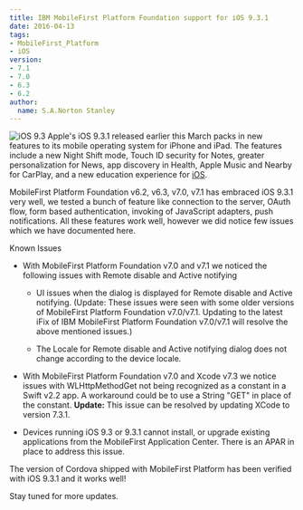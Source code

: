 ```yaml
---
title: IBM MobileFirst Platform Foundation support for iOS 9.3.1
date: 2016-04-13
tags:
- MobileFirst_Platform
- iOS
version:
- 7.1
- 7.0
- 6.3
- 6.2
author:
  name: S.A.Norton Stanley
---
```

![iOS 9.3](https://dl.dropboxusercontent.com/s/las86rdppknh4n1/ios9.3resize.jpg?dl=0)
Apple's iOS 9.3.1 released earlier this March packs in new features to its mobile operating system for iPhone and iPad. The features include a new Night Shift mode, Touch ID security for Notes, greater personalization for News, app discovery in Health, Apple Music and Nearby for CarPlay, and a new education experience for [iOS](http://www.apple.com/ios/updates/).

MobileFirst Platform Foundation v6.2, v6.3, v7.0, v7.1 has embraced iOS 9.3.1 very well, we tested a bunch of feature like connection to the server, OAuth flow, form based authentication, invoking of JavaScript adapters, push notifications. All these features work well, however we did notice few issues which we have documented here.

Known Issues

 - With MobileFirst Platform Foundation v7.0 and v7.1 we noticed the following issues with Remote disable and Active notifying 
 
 	 - UI issues when the dialog is displayed for  Remote disable and Active notifying. (Update: These issues were seen with some older versions of MobileFirst Platform Foundation v7.0/v7.1. Updating to the latest iFix of IBM MobileFirst Platform Foundation v7.0/v7.1 will resolve the above mentioned issues.)

 	 - The Locale for Remote disable and Active notifying dialog does not change according to the device locale.
 	 

 - With MobileFirst Platform Foundation v7.0 and Xcode v7.3 we notice issues with WLHttpMethodGet not being recognized as a constant in a Swift v2.2 app. A workaround could be to use a String "GET" in place of the constant. **Update:** This issue can be resolved by updating XCode to version 7.3.1. 

 - Devices running iOS 9.3 or 9.3.1 cannot install, or upgrade existing applications from the MobileFirst Application Center. There is an APAR in place to address this issue.


The version of Cordova shipped with MobileFirst Platform has been verified with iOS 9.3.1 and it works well!

Stay tuned for more updates.